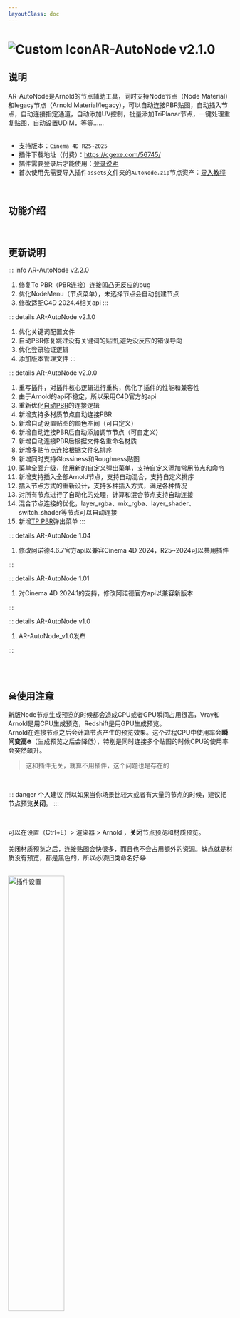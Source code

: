 ```yaml
---
layoutClass: doc
---
```


<script setup>
import MNavLinks from '../components/MNavLinks.vue'

import { NAV_DATA } from '../AR-AutoNode-data'
</script>

# <span class="h1-icon"><img src="/img/AR-AutoPBR.webp" alt="Custom Icon"></span>AR-AutoNode v2.1.0
## 说明
AR-AutoNode是Arnold的节点辅助工具，同时支持Node节点（Node Material）和legacy节点（Arnold Material/legacy），可以自动连接PBR贴图，自动插入节点，自动连接指定通道，自动添加UV控制，批量添加TriPlanar节点，一键处理重复贴图，自动设置UDIM，等等……
<br />
<br />
- 支持版本：`Cinema 4D R25~2025`
- 插件下载地址（付费）：https://cgexe.com/56745/
- 插件需要登录后才能使用：[登录说明](01-AAN-setting)
- 首次使用先需要导入插件`assets`文件夹的`AutoNode.zip`节点资产：[导入教程](01-AAN-import_assets)


<br />

## 功能介绍
<MNavLinks v-for="{title, items} in NAV_DATA" :title="title" :items="items"/>


<br />

## 更新说明

::: info AR-AutoNode v2.2.0 <Badge type="danger" text="更新4+" />
1. 修复To PBR（PBR连接）连接凹凸无反应的bug
2. 优化NodeMenu（节点菜单），未选择节点会自动创建节点
3. 修改适配C4D 2024.4相关api
:::

::: details AR-AutoNode v2.1.0<Badge type="info" text="更新4" />
1. 优化关键词配置文件
2. 自动PBR修复跳过没有关键词的贴图,避免没反应的错误导向
3. 优化登录验证逻辑
4. 添加版本管理文件
:::

::: details AR-AutoNode v2.0.0<Badge type="info" text="更新15" />
1. 重写插件，对插件核心逻辑进行重构，优化了插件的性能和兼容性
2. 由于Arnold的api不稳定，所以采用C4D官方的api
3. 重新优化[自动PBR](02-AAN-AutoPBR)的连接逻辑
4. 新增支持多材质节点自动连接PBR
5. 新增自动设置贴图的颜色空间（可自定义）
6. 新增自动连接PBR后自动添加调节节点（可自定义）
7. 新增自动连接PBR后根据文件名重命名材质
8. 新增多贴节点连接根据文件名排序
9. 新增同时支持Glossiness和Roughness贴图
10. 菜单全面升级，使用新的[自定义弹出菜单](03-AAN-CustomMenu)，支持自定义添加常用节点和命令
11. 新增支持插入全部Arnold节点，支持自动混合，支持自定义排序
12. 插入节点方式的重新设计，支持多种插入方式，满足各种情况
13. 对所有节点进行了自动化的处理，计算和混合节点支持自动连接
14. 混合节点连接的优化，layer_rgba、mix_rgba、layer_shader、switch_shader等节点可以自动连接
15. 新增[TP PBR](04-AAN-To_PBR)弹出菜单
:::

::: details AR-AutoNode 1.04<Badge type="info" text="更新1" />
1. 修改阿诺德4.6.7官方api以兼容Cinema 4D 2024，R25~2024可以共用插件

:::

::: details AR-AutoNode 1.01<Badge type="info" text="更新1" />
1. 对Cinema 4D 2024.1的支持，修改阿诺德官方api以兼容新版本

:::

::: details AR-AutoNode v1.0<Badge type="info" text="发布" />
1. AR-AutoNode_v1.0发布

:::


<br />
<br />

## ☠使用注意

新版Node节点生成预览的时候都会造成CPU或者GPU瞬间占用很高，Vray和Arnold是用CPU生成预览，Redshift是用GPU生成预览。  
Arnold在连接节点之后会计算节点产生的预览效果。这个过程CPU中使用率会**瞬间变高🔥**（生成预览之后会降低），特别是同时连接多个贴图的时候CPU的使用率会突然飙升。
> 这和插件无关，就算不用插件，这个问题也是存在的


<br />

::: danger 个人建议
所以如果当你场景比较大或者有大量的节点的时候，建议把节点预览**关闭**。
:::

<br />

可以在设置（Ctrl+E）> 渲染器 > Arnold ，**关闭**节点预览和材质预览。 
<br />  
关闭材质预览之后，连接贴图会快很多，而且也不会占用额外的资源。缺点就是材质没有预览，都是黑色的，所以必须归类命名好😂

<br />

<img data-zoomable src="/img/ar-autonode_close_node_mat_preview.webp" alt="插件设置" width=50%>


